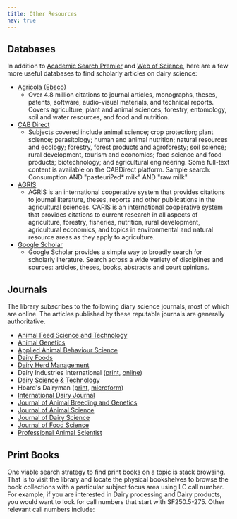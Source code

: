 ```yaml
---
title: Other Resources
nav: true
---
```


## Databases
In addition to [Academic Search Premier](https://uidaho.idm.oclc.org/login?url=http://search.ebscohost.com/login.asp?profile=ehost&defaultdb=aph&defaultdb=f5h&defaultdb=ufh) and [Web of Science](https://uidaho.idm.oclc.org/login?url=http://webofknowledge.com/UA), here are a few more useful databases to find scholarly articles on dairy science:
- [Agricola (Ebsco)](https://uidaho.idm.oclc.org/login?url=http://search.ebscohost.com/login.asp?profile=ehost&defaultdb=agr)
  - Over 4.8 million citations to journal articles, monographs, theses, patents, software, audio-visual materials, and technical reports. Covers agriculture, plant and animal sciences, forestry, entomology, soil and water resources, and food and nutrition.
- [CAB Direct](https://uidaho.idm.oclc.org/login?url=https://www.cabdirect.org/)
  - Subjects covered include animal science; crop protection; plant science; parasitology; human and animal nutrition; natural resources and ecology; forestry, forest products and agroforesty; soil science; rural development, tourism and economics; food science and food products; biotechnology; and agricultural engineering. Some full-text content is available on the CABDirect platform. Sample search: Consumption AND "pasteuri?ed* milk" AND "raw milk"
- [AGRIS](http://agris.fao.org/agris-search/index.do)
  - AGRIS is an international cooperative system that provides citations to journal literature, theses, reports and other publications in the agricultural sciences. CARIS is an international cooperative system that provides citations to current research in all aspects of agriculture, forestry, fisheries, nutrition, rural development, agricultural economics, and topics in environmental and natural resource areas as they apply to agriculture.
- [Google Scholar](https://uidaho.idm.oclc.org/login?url=https://scholar.google.com/)
  - Google Scholar provides a simple way to broadly search for scholarly literature. Search across a wide variety of disciplines and sources: articles, theses, books, abstracts and court opinions.

## Journals 
The library subscribes to the following diary science journals, most of which are online. The articles published by these reputable journals are generally authoritative.
- [Animal Feed Science and Technology](https://www-sciencedirect-com.uidaho.idm.oclc.org/journal/animal-feed-science-and-technology)
- [Animal Genetics](https://onlinelibrary-wiley-com.uidaho.idm.oclc.org/journal/13652052)
- [Applied Animal Behaviour Science](https://alliance-primo.hosted.exlibrisgroup.com/permalink/f/m1uotc/CP71133257400001451)
- [Dairy Foods](https://go-gale-com.uidaho.idm.oclc.org/ps/i.do?p=ITOF&u=mosc00780&id=GALE%7C3301&v=2.1&it=aboutJournal)
- [Dairy Herd Management](https://www-proquest-com.uidaho.idm.oclc.org/publication/6807?accountid=14551&OpenUrlRefId=info:xri/sid:primo)
- Dairy Industries International ([print](https://alliance-primo.hosted.exlibrisgroup.com/permalink/f/m1uotc/CP71175269030001451), [online](https://link.gale.com/apps/pub/3520/GPS?u=mosc00780&sid=GPS))
- [Dairy Science & Technology](https://www.dairy-journal.org/index.php?option=com_issues&task=multi&Itemid=39&lang=en_GB.utf8,+en_GB.UT)
- Hoard's Dairyman ([print](https://alliance-primo.hosted.exlibrisgroup.com/permalink/f/m1uotc/CP71117680130001451), [microform](https://alliance-primo.hosted.exlibrisgroup.com/permalink/f/m1uotc/CP71109365720001451))
- [International Dairy Journal](https://alliance-primo.hosted.exlibrisgroup.com/permalink/f/m1uotc/CP71101347840001451)
- [Journal of Animal Breeding and Genetics](https://onlinelibrary-wiley-com.uidaho.idm.oclc.org/journal/14390388)
- [Journal of Animal Science](https://academic-oup-com.uidaho.idm.oclc.org/jas)
- [Journal of Dairy Science](https://www-sciencedirect-com.uidaho.idm.oclc.org/journal/journal-of-dairy-science)
- [Journal of Food Science](https://onlinelibrary-wiley-com.uidaho.idm.oclc.org/journal/17503841)
- [Professional Animal Scientist](https://www-proquest-com.uidaho.idm.oclc.org/publication/27148?accountid=14551&OpenUrlRefId=info:xri/sid:primo)

## Print Books
One viable search strategy to find print books on a topic is stack browsing. That is to visit the library and locate the physical bookshelves to browse the book collections with a particular subject focus area using LC call number. For example, if you are interested in Dairy processing and Dairy products, you would want to look for call numbers that start with SF250.5-275. Other relevant call numbers include: 
<html>
   <head>
      <style>
         table {width: 100%;}
         table, td, th {
            border-collapse: collapse;
            padding: 8px;
            border-bottom: 1px solid #ddd;
         
         th {            
            style="text-align:Center"
            border: 1px solid black;
            padding-top: 12px;
            padding-bottom: 12px;
            background-color: #f1b300;
            color: white;
            }
      </style>
   </head>
   <body>
      <table>
         <tr>
            <td style="text-align:Left">SF1-1100</td>
            <td style="text-align:Left">Animal culture</td>
         </tr>
         <tr>
            <td style="text-align:Left">SF94.5-99</td>
            <td style="text-align:Left">Feeds and feeding. Animal nutrition</td>
         </tr>
         <tr>
            <td style="text-align:Left">SF191-275</td>
            <td style="text-align:Left">Cattle</td>
         </tr>
          <tr>
            <td style="text-align:Left">SF221-250</td>
            <td style="text-align:Left">Dairying</td>
         </tr>
          <tr>
            <td style="text-align:Left">QP1-(981)</td>
            <td style="text-align:Left">Physiology</td>
         </tr>
          <tr>
            <td style="text-align:Left">QP501-801</td>
            <td style="text-align:Left">Animal biochemistry</td>
         </tr>
      </table>
   </body>
   <p>
   </p>
</html>
{% capture text %}Use the [floor maps](https://www.lib.uidaho.edu/about/maps.html) to locate the shelves that contain the specified call number groups.
{% endcapture %}
{% include alert.md text=text color="warning" %}

## Government Documents
When searching the library catalog, you can filter the results by `Government Documents` under `Resource Type`. These documents are located on the library basement. You can click [this link](https://www.lib.uidaho.edu/find/govdocs/) or email <a href = "mailto: rattebur@uidaho.edu">Rami Attebury</a> to learn more about how to access government documents. 

You can use Google to search for government documents as well. Add `site:gov` at the end of your keyword search terms will yield results from government webpages. For instance, if your topic is on **Contribution of dairy industry to greenhouse gases**, you can search for *dairy AND "greenhouse gas" site:gov*.

## Data and Statistics 
If you are looking for contextual background information and overview of issue at stake for your presentation, consider incorporating some data and statistics on production, consumption, price, or standards of dairy products:
- [USDA dairy market news](https://www.ams.usda.gov/market-news/dairy)
- [Milk marketing order statistics](https://www.ams.usda.gov/resources/marketing-order-statistics)
- [USDA economic research service dairy data](https://www.ers.usda.gov/data-products/dairy-data)
- [USDA dairy products grades and standards](https://www.ams.usda.gov/grades-standards/dairy-products)
- [US dairy export council](https://www.usdec.org/research-and-data/market-information/dairy-data-dashboard)
- [USDA dairy products monthly production data](https://usda.library.cornell.edu/concern/publications/m326m1757?locale=en#)
- [USDA census of agriculture](https://www.nass.usda.gov/AgCensus)
- [USDA National Agricultural Statistics Service](https://www.nass.usda.gov/index.php)

## Citation
Remember to cite your sources and format them according to the reference style of either [Journal of Animal Science](https://academic.oup.com/jas/pages/General_Instructions) or [Journal of Dairy Science](https://els-jbs-prod-cdn.jbs.elsevierhealth.com/pb/assets/raw/Health%20Advance/journals/jods/JDS_Instruct_for_Contributors_SF.pdf). 

You may also consider using a citation manager (if you have never used one before) to cite your sources. A citation manager can be a time saver, and is incredibly useful if you are thinking about pursuing a master’s or doctoral degree in which considerable writing is expected. The library is hosting a workshop on Citation Management with Zotero via Zoom on Tuesday, September 29, 2020 from 12:30pm to 1:30pm. Feel free to [register](https://libcal.uidaho.edu/event/6866744) and attend the live session if you want to ask any questions. A recording of a past session (linked below) is available as well. 

{% include video-embed.html youtubeid="yw1oe57SqzE" caption="Citation Management with Zotero" %}

## Post-Instruction Survey
Please consider taking a moment to fill out [this survey](https://forms.office.com/Pages/ResponsePage.aspx?id=Y2u8fpJXGUqyCwS4JgSIU-sI-la69ZxOiaBpQxcMqHxUOUQ2T0FMTk9HSkc3TlRJMTZOUUpCRlE0NC4u). Your input is greatly appreciated <i class="far fa-smile"></i>
